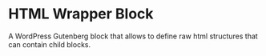 # HTML Wrapper Block

A WordPress Gutenberg block that allows to define raw html structures that can contain child blocks.

